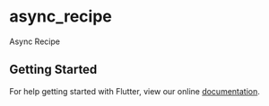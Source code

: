 # async_recipe

Async Recipe

## Getting Started

For help getting started with Flutter, view our online
[documentation](https://flutter.io/).

